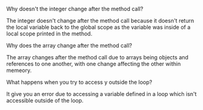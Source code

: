 Why doesn't the integer change after the method call?

The integer doesn't change after the method call because it doesn't return the local variable back to the global scope as the variable was inside of a local scope printed in the method.

Why does the array change after the method call?

The array changes after the method call due to arrays being objects and references to one another, with one change affecting the other within memeory.

What happens when you try to access y outside the loop?

It give you an error due to accessing a variable defined in a loop which isn't accessible outside of the loop.

